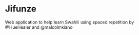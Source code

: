 # Jifunze
Web application to help learn Swahili using spaced repetition by @HueHealer and @malcolmkiano